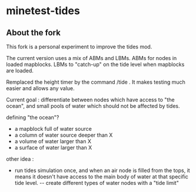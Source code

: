 # minetest-tides

## About the fork

This fork is a personal experiment to improve the tides mod.

The current version uses a mix of ABMs and LBMs.
ABMs for nodes in loaded mapblocks.
LBMs to "catch-up" on the tide level when mapblocks are loaded.

Remplaced the height timer by the command /tide <height>. It makes testing much easier and allows any value.

Current goal : differentiate between nodes which have access to "the ocean", and small pools of water which should not be affected by tides.

defining "the ocean"?
- a mapblock full of water source
- a column of water source deeper than X
- a volume of water larger than X
- a surface of water larger than X


other idea :
- run tides simulation once, and when an air node is filled from the tops, it means it doesn't have access to the main body of water at that specific tide level.
-- create different types of water nodes with a "tide limit"
